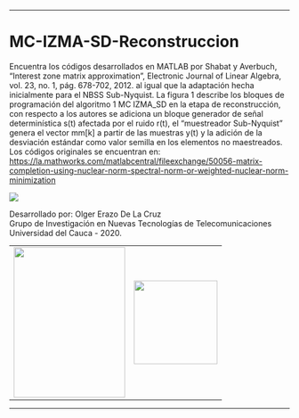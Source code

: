 <hr>

# MC-IZMA-SD-Reconstruccion
Encuentra los códigos desarrollados en MATLAB por Shabat y Averbuch, “Interest zone matrix approximation”, Electronic Journal of Linear Algebra, vol. 23, no. 1, pág. 678-702, 2012.  al igual que la adaptación hecha inicialmente para el NBSS Sub-Nyquist. La figura 1 describe los bloques de programación del algoritmo 1 MC IZMA_SD en la etapa de reconstrucción, con respecto a los autores se adiciona un bloque generador de señal determinística s(t) afectada por el ruido r(t), el “muestreador Sub-Nyquist” genera el vector mm[k] a partir de las muestras y(t) y la adición de la desviación estándar como valor semilla en los elementos no maestreados. Los códigos originales se encuentran en: https://la.mathworks.com/matlabcentral/fileexchange/50056-matrix-completion-using-nuclear-norm-spectral-norm-or-weighted-nuclear-norm-minimization

<img src="https://devicenar.com/wp/wp-content/uploads/2020/06/diagrama_flujo_script_izma_sd_solo_reconstruye_no_automatico.png">

Desarrollado por:  Olger Erazo De La Cruz
<br>
Grupo de Investigación en Nuevas Tecnologías de Telecomunicaciones
<br>
Universidad del Cauca - 2020. 
<br>
<center>
<div style="text-align:center;"> 
<table style="margin: 0 auto;">
<tr>
<td>  
<img src="https://www.unicauca.edu.co/versionP/sites/default/files/images/Escudo_Unicauca1.png" width="200" height="270">
</td>
<td>
<img src="https://devicenar.com/wp/wp-content/uploads/2020/06/gntt.png" width="150" height="150">
</td>
</tr>
</table>
</center>
 </div>
<hr>
